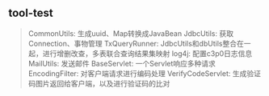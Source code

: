 ## tool-test
  > CommonUtils: 生成uuid、Map转换成JavaBean
  > JdbcUtils: 获取Connection、事物管理
  > TxQueryRunner: JdbcUtils和dbUtils整合在一起，进行增删改查，多表联合查询结果集映射
  > log4j: 配置c3p0日志信息
  > MailUtils: 发送邮件
  > BaseServlet: 一个Servlet响应多种请求
  > EncodingFilter: 对客户端请求进行编码处理
  > VerifyCodeServlet: 生成验证码图片返回给客户端，以及进行验证码的比对
